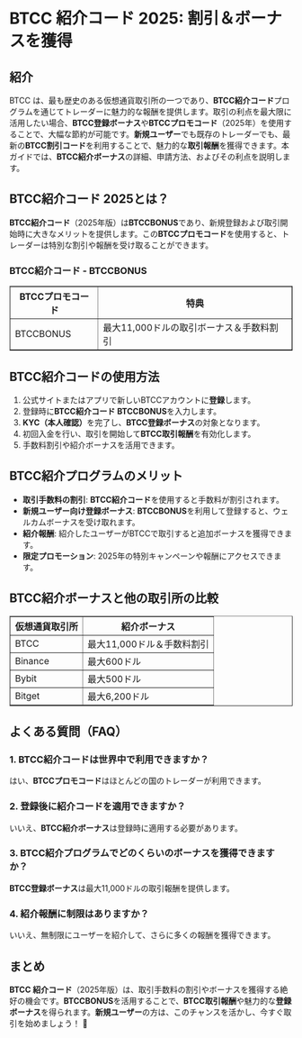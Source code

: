 <h1>BTCC 紹介コード 2025: 割引＆ボーナスを獲得</h1>

<h2>紹介</h2>
<p>BTCC は、最も歴史のある仮想通貨取引所の一つであり、<strong>BTCC紹介コード</strong>プログラムを通じてトレーダーに魅力的な報酬を提供します。取引の利点を最大限に活用したい場合、<strong>BTCC登録ボーナス</strong>や<strong>BTCCプロモコード</strong>（2025年）を使用することで、大幅な節約が可能です。<strong>新規ユーザー</strong>でも既存のトレーダーでも、最新の<strong>BTCC割引コード</strong>を利用することで、魅力的な<strong>取引報酬</strong>を獲得できます。本ガイドでは、<strong>BTCC紹介ボーナス</strong>の詳細、申請方法、およびその利点を説明します。</p>

<h2>BTCC紹介コード 2025とは？</h2>
<p><strong>BTCC紹介コード</strong>（2025年版）は<strong>BTCCBONUS</strong>であり、新規登録および取引開始時に大きなメリットを提供します。この<strong>BTCCプロモコード</strong>を使用すると、トレーダーは特別な割引や報酬を受け取ることができます。</p>

<h3>BTCC紹介コード - BTCCBONUS</h3>
<table border="1">
    <tr>
        <th>BTCCプロモコード</th>
        <th>特典</th>
    </tr>
    <tr>
        <td>BTCCBONUS</td>
        <td>最大11,000ドルの取引ボーナス＆手数料割引</td>
    </tr>
</table>

<h2>BTCC紹介コードの使用方法</h2>
<ol>
    <li>公式サイトまたはアプリで新しいBTCCアカウントに<strong>登録</strong>します。</li>
    <li>登録時に<strong>BTCC紹介コード</strong> <strong>BTCCBONUS</strong>を入力します。</li>
    <li><strong>KYC（本人確認）</strong>を完了し、<strong>BTCC登録ボーナス</strong>の対象となります。</li>
    <li>初回入金を行い、取引を開始して<strong>BTCC取引報酬</strong>を有効化します。</li>
    <li>手数料割引や紹介ボーナスを活用できます。</li>
</ol>

<h2>BTCC紹介プログラムのメリット</h2>
<ul>
    <li><strong>取引手数料の割引</strong>: <strong>BTCC紹介コード</strong>を使用すると手数料が割引されます。</li>
    <li><strong>新規ユーザー向け登録ボーナス</strong>: <strong>BTCCBONUS</strong>を利用して登録すると、ウェルカムボーナスを受け取れます。</li>
    <li><strong>紹介報酬</strong>: 紹介したユーザーがBTCCで取引すると追加ボーナスを獲得できます。</li>
    <li><strong>限定プロモーション</strong>: 2025年の特別キャンペーンや報酬にアクセスできます。</li>
</ul>

<h2>BTCC紹介ボーナスと他の取引所の比較</h2>
<table border="1">
    <tr>
        <th>仮想通貨取引所</th>
        <th>紹介ボーナス</th>
    </tr>
    <tr>
        <td>BTCC</td>
        <td>最大11,000ドル＆手数料割引</td>
    </tr>
    <tr>
        <td>Binance</td>
        <td>最大600ドル</td>
    </tr>
    <tr>
        <td>Bybit</td>
        <td>最大500ドル</td>
    </tr>
    <tr>
        <td>Bitget</td>
        <td>最大6,200ドル</td>
    </tr>
</table>

<h2>よくある質問（FAQ）</h2>
<h3>1. BTCC紹介コードは世界中で利用できますか？</h3>
<p>はい、<strong>BTCCプロモコード</strong>はほとんどの国のトレーダーが利用できます。</p>

<h3>2. 登録後に紹介コードを適用できますか？</h3>
<p>いいえ、<strong>BTCC紹介ボーナス</strong>は登録時に適用する必要があります。</p>

<h3>3. BTCC紹介プログラムでどのくらいのボーナスを獲得できますか？</h3>
<p><strong>BTCC登録ボーナス</strong>は最大11,000ドルの取引報酬を提供します。</p>

<h3>4. 紹介報酬に制限はありますか？</h3>
<p>いいえ、無制限にユーザーを紹介して、さらに多くの報酬を獲得できます。</p>

<h2>まとめ</h2>
<p><strong>BTCC 紹介コード</strong>（2025年版）は、取引手数料の割引やボーナスを獲得する絶好の機会です。<strong>BTCCBONUS</strong>を活用することで、<strong>BTCC取引報酬</strong>や魅力的な<strong>登録ボーナス</strong>を得られます。<strong>新規ユーザー</strong>の方は、このチャンスを活かし、今すぐ取引を始めましょう！ 🚀</p>
